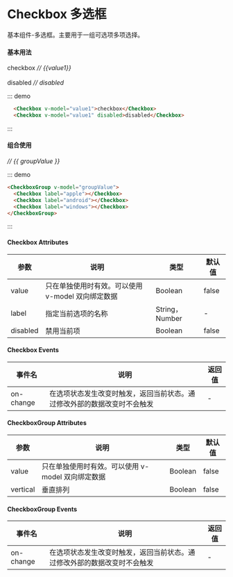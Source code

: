 # Checkbox 多选框

基本组件-多选框。主要用于一组可选项多项选择。

#### 基本用法

<div class="demo-block">
  <Checkbox v-model="value1">checkbox</Checkbox> <em>// {{value1}}</em>
  <br>
  <br>
  <Checkbox v-model="value1" disabled>disabled</Checkbox> <em>// disabled</em>
</div>

::: demo

```html
  <Checkbox v-model="value1">checkbox</Checkbox>
  <Checkbox v-model="value1" disabled>disabled</Checkbox>
```

:::

#### 组合使用

<div class="demo-block">
  <CheckboxGroup v-model="groupValue">
    <Checkbox label="apple"></Checkbox>
    <Checkbox label="android"></Checkbox>
    <Checkbox label="windows"></Checkbox>
  </CheckboxGroup>
  <em>//  {{ groupValue }}</em>
</div>

::: demo

```html
<CheckboxGroup v-model="groupValue">
  <Checkbox label="apple"></Checkbox>
  <Checkbox label="android"></Checkbox>
  <Checkbox label="windows"></Checkbox>
</CheckboxGroup>
```

:::

<script>
export default {
  data(){
    return {
      value1: false,
      value2: true,
      value3: '',
      groupValue: [],
    }
  },
  methods:{
    fn(){
      alert(this.value)
    }
  }
}
</script>

#### Checkbox Attributes

| 参数     | 说明                                              | 类型           | 默认值 |
| -------- | ------------------------------------------------- | -------------- | ------ |
| value    | 只在单独使用时有效。可以使用 v-model 双向绑定数据 | Boolean        | false  |
| label    | 指定当前选项的名称                                | String，Number | -      |
| disabled | 禁用当前项                                        | Boolean        | false  |

#### Checkbox Events

| 事件名    | 说明                                                                     | 返回值 |
| --------- | ------------------------------------------------------------------------ | ------ |
| on-change | 在选项状态发生改变时触发，返回当前状态。通过修改外部的数据改变时不会触发 | -      |

#### CheckboxGroup Attributes

| 参数     | 说明                                              | 类型           | 默认值 |
| -------- | ------------------------------------------------- | -------------- | ------ |
| value    | 只在单独使用时有效。可以使用 v-model 双向绑定数据 | Boolean        | false  |
| vertical | 垂直排列                                        | Boolean        | false  |

#### CheckboxGroup Events

| 事件名    | 说明                                                                     | 返回值 |
| --------- | ------------------------------------------------------------------------ | ------ |
| on-change | 在选项状态发生改变时触发，返回当前状态。通过修改外部的数据改变时不会触发 | -      |